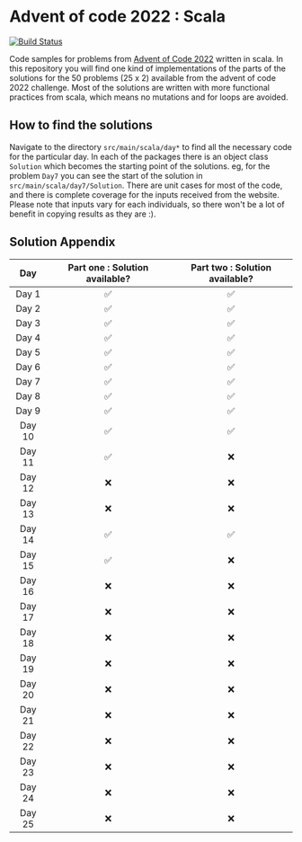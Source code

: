 # Advent of code 2022 : Scala

[![Build Status](https://app.travis-ci.com/gsingharoy/adventofcode-2022-scala.svg?branch=main)](https://app.travis-ci.com/gsingharoy/adventofcode-2022-scala)

Code samples for problems from [Advent of Code 2022](https://adventofcode.com/2022/) written in scala. In this repository you will find one kind of implementations of the parts of the solutions for the 50 problems (25 x 2) available from the advent of code 2022 challenge. Most of the solutions are written with more functional practices from scala, which means no mutations and for loops are avoided. 

## How to find the solutions 

Navigate to the directory `src/main/scala/day*` to find all the necessary code for the particular day. In each of the packages there is an object class `Solution` which becomes the starting point of the solutions. eg, for the problem `Day7` you can see the start of the solution in `src/main/scala/day7/Solution`. 
There are unit cases for most of the code, and there is complete coverage for the inputs received from the website. Please note that inputs vary for each individuals, so there won't be a lot of benefit in copying results as they are :). 

## Solution Appendix

|  Day   | Part one : Solution available? | Part two : Solution available? |
|:------:|:------------------------------:|:------------------------------:|
| Day 1  |               ✅                |               ✅                |
| Day 2  |               ✅                |               ✅                |
| Day 3  |               ✅                |               ✅                |
| Day 4  |               ✅                |               ✅                |
| Day 5  |               ✅                |               ✅                |
| Day 6  |               ✅                |               ✅                |
| Day 7  |               ✅                |               ✅                |
| Day 8  |               ✅                |               ✅                |
| Day 9  |               ✅                |               ✅                |
| Day 10 |               ✅                |               ✅                |
| Day 11 |               ✅                |               ❌                |
| Day 12 |               ❌                |               ❌                |
| Day 13 |               ❌                |               ❌                |
| Day 14 |               ✅                |               ✅                |
| Day 15 |               ✅                |               ❌                |
| Day 16 |               ❌                |               ❌                |
| Day 17 |               ❌                |               ❌                |
| Day 18 |               ❌                |               ❌                |
| Day 19 |               ❌                |               ❌                |
| Day 20 |               ❌                |               ❌                |
| Day 21 |               ❌                |               ❌                |
| Day 22 |               ❌                |               ❌                |
| Day 23 |               ❌                |               ❌                |
| Day 24 |               ❌                |               ❌                |
| Day 25 |               ❌                |               ❌                |
